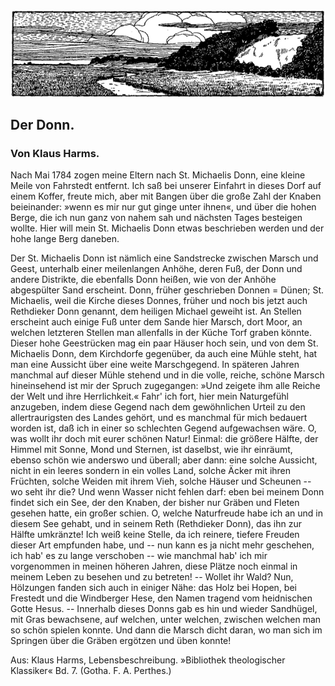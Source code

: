 <div align="center" float="left"><img alt="Der Donn" src="0044.gif"/></div>

<h2>Der Donn.</h2>

<h3>Von Klaus Harms.</h3>

Nach Mai 1784 zogen meine Eltern nach St. Michaelis Donn,
eine kleine Meile von Fahrstedt entfernt. Ich saß bei unserer
Einfahrt in dieses Dorf auf einem Koffer, freute mich, aber mit
Bangen über die große Zahl der Knaben beieinander: »wenn es
mir nur gut ginge unter ihnen«, und über die hohen Berge, die 
ich nun ganz von nahem sah und nächsten Tages besteigen wollte.
Hier will mein St. Michaelis Donn etwas beschrieben werden und
der hohe lange Berg daneben.

Der St. Michaelis Donn ist nämlich eine Sandstrecke zwischen
Marsch und Geest, unterhalb einer meilenlangen Anhöhe, deren
Fuß, der Donn und andere Distrikte, die ebenfalls Donn heißen,
wie von der Anhöhe abgespülter Sand erscheint. Donn, früher geschrieben
Donnen = Dünen; St. Michaelis, weil die Kirche dieses
Donnes, früher und noch bis jetzt auch Rethdieker Donn genannt,
dem heiligen Michael geweiht ist. An Stellen erscheint auch einige
Fuß unter dem Sande hier Marsch, dort Moor, an welchen letzteren
Stellen man allenfalls in der Küche Torf graben könnte. Dieser
hohe Geestrücken mag ein paar Häuser hoch sein, und von dem St. Michaelis
Donn, dem Kirchdorfe gegenüber, da auch eine Mühle steht,
hat man eine Aussicht über eine weite Marschgegend. In späteren
Jahren manchmal auf dieser Mühle stehend und in die volle, reiche,
schöne Marsch hineinsehend ist mir der Spruch zugegangen: »Und
zeigete ihm alle Reiche der Welt und ihre Herrlichkeit.« Fahr' ich
fort, hier mein Naturgefühl anzugeben, indem diese Gegend nach
dem gewöhnlichen Urteil zu den allertraurigsten des Landes gehört,
und es manchmal für mich bedauert worden ist, daß ich in einer
so schlechten Gegend aufgewachsen wäre. O, was wollt ihr doch mit
eurer schönen Natur! Einmal: die größere Hälfte, der Himmel
mit Sonne, Mond und Sternen, ist daselbst, wie ihr einräumt,
ebenso schön wie anderswo und überall; aber dann: eine solche
Aussicht, nicht in ein leeres sondern in ein volles Land, solche
Äcker mit ihren Früchten, solche Weiden mit ihrem Vieh, solche
Häuser und Scheunen -- wo seht ihr die? Und wenn Wasser nicht
fehlen darf: eben bei meinem Donn findet sich ein See, der
den Knaben, der bisher nur Gräben und Fleten gesehen hatte,
ein großer schien. O, welche Naturfreude habe ich an und in
diesem See gehabt, und in seinem Reth (Rethdieker Donn), das ihn
zur Hälfte umkränzte! Ich weiß keine Stelle, da ich reinere, tiefere
Freuden dieser Art empfunden habe, und -- nun kann es ja
nicht mehr geschehen, ich hab' es zu lange verschoben -- wie manchmal
hab' ich mir vorgenommen in meinen höheren Jahren, diese
Plätze noch einmal in meinem Leben zu besehen und zu betreten!
-- Wollet ihr Wald? Nun, Hölzungen fanden sich auch in einiger
Nähe: das Holz bei Hopen, bei Frestedt und die Windberger Hese, 
den Namen tragend vom heidnischen Gotte Hesus. -- Innerhalb
dieses Donns gab es hin und wieder Sandhügel, mit Gras bewachsene,
auf welchen, unter welchen, zwischen welchen man so schön
spielen konnte. Und dann die Marsch dicht daran, wo man sich im
Springen über die Gräben ergötzen und üben konnte!

<div class="source">Aus: Klaus Harms, Lebensbeschreibung.
»Bibliothek theologischer Klassiker« Bd. 7. (Gotha. F. A. Perthes.)</div>

